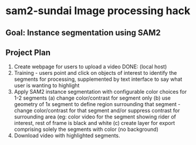 # sam2-sundai Image processing hack 

## Goal: Instance segmentation using SAM2 

## Project Plan
1. Create webpage for users to upload a video
   DONE: (local host)
2. Training - users point and click on objects of interest to identify the segments for processing, supplemented by text interface to say what user is wanting to highlight
3. Apply SAM2 instance segmentation with configurable color choices for 1-2 segments
   (a) change color/contrast for segment only
   (b) use geometry of 1x segment to define region surrounding that segment - change color/contrast for that segment and/or suppress contrast for surrounding area (eg: color video for the segment showing rider of interest, rest of frame is black and white
   (c) create layer for export comprising solely the segments with color (no background)
5. Download video with highlighted segments. 
